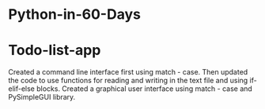 ﻿# Python-in-60-Days
# Todo-list-app
Created a command line interface first using match - case. Then updated the code to use functions for reading and writing in the text file and using if-elif-else blocks.
Created a graphical user interface using match - case and PySimpleGUI library.
